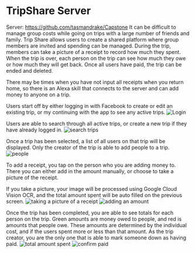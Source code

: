 # TripShare Server
Server: https://github.com/tasmandrake/Capstone
It can be difficult to manage group costs while going on trips with a large number of friends and family.  Trip Share allows users to create a shared platform where group members are invited and spending can be managed. During the trip, members can take a picture of a receipt to record how much they spent.  When the trip is over, each person on the trip can see how much they owe or how much they will get back.  Once all users have paid, the trip can be ended and deleted.

There may be times when you have not input all receipts when you return home, so there is an Alexa skill that connects to the server and can add money to anyone on a trip.


Users start off by either logging in with Facebook to create or edit an existing trip, or my continuing with the app to see any active trips.
![Login](readme/login.png)

Users are able to search through all active trips, or create a new trip if they have already logged in.
![search trips](readme/tripList.png)

Once a trip has been selected, a list of all users on that trip will be displayed.  Only the creator of the trip is able to add people to a trip.
![people](readme/list.png)

To add a receipt, you tap on the person who you are adding money to.  There you can either add in the amount manually, or choose to take a picture of the receipt.

If you take a picture, your image will be processed using Google Cloud Vision OCR, and the total amount spent will be auto filled on the previous screen.
![taking a picture of a receipt](readme/camera.png)
![adding an amount](readme/add.png)

Once the trip has been completed, you are able to see totals for each person on the trip.  Green amounts are money owed to people, and red is amounts that people owe.  These amounts are determined by the individual cost, and if the users spent more or less than that amount.  As the trip creator, you are the only one that is able to mark someone down as having paid.
![total amount spent](readme/totals.png)
![confirm paid](readme/confirm.png)
